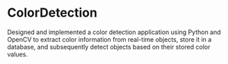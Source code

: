 # ColorDetection
 Designed and implemented a color detection application using Python and OpenCV to extract color information from real-time objects, store it in a database, and subsequently detect objects based on their stored color values.
